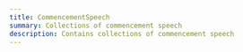 ```yaml
---
title: CommencementSpeech
summary: Collections of commencement speech
description: Contains collections of commencement speech
---
```

